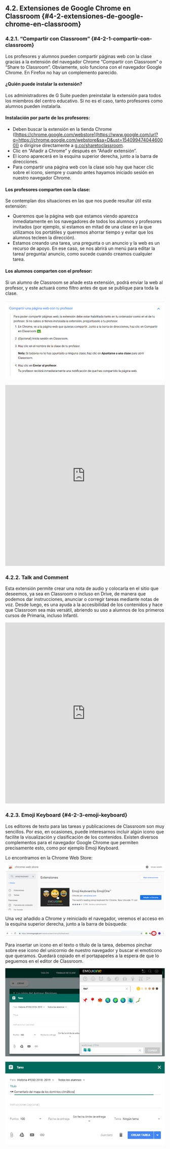 ## 4.2\. Extensiones de Google Chrome en Classroom {#4-2-extensiones-de-google-chrome-en-classroom}

###  4.2.1\. “Compartir con Classroom” {#4-2-1-compartir-con-classroom}

Los profesores y alumnos pueden compartir páginas web con la clase gracias a la extensión del navegador Chrome “Compartir con Classroom” o “Share to Classroom”.  Obviamente, solo funciona con el navegador Google Chrome. En Firefox no hay un complemento parecido.

#### ¿Quién puede instalar la extensión?

Los administradores de G Suite pueden preinstalar la extensión para todos los miembros del centro educativo. Si no es el caso, tanto profesores como alumnos pueden instalarla.

#### Instalación por parte de los profesores:

*   Deben buscar la extensión en la tienda Chrome ([https://chrome.google.com/webstore](https://www.google.com/url?q=https://chrome.google.com/webstore&sa=D&ust=1540994740446000)) o dirigirse directamente a [g.co/sharetoclassroom](https://www.google.com/url?q=https://g.co/sharetoclassroom&sa=D&ust=1540994740447000).
*   Clic en “Añadir a Chrome” y después en “Añadir extensión”.
*   El icono aparecerá en la esquina superior derecha, junto a la barra de direcciones.
*   Para compartir una página web con la clase solo hay que hacer clic sobre el icono, siempre y cuando antes hayamos iniciado sesión en nuestro navegador Chrome.

#### Los profesores comparten con la clase:

Se contemplan dos situaciones en las que nos puede resultar útil esta extensión:

*   Queremos que la página web que estamos viendo aparezca inmediatamente en los navegadores de todos los alumnos y profesores invitados (por ejemplo, si estamos en mitad de una clase en la que utilizamos los portátiles y queremos ahorrar tiempo y evitar que los alumnos tecleen la dirección).
*   Estamos creando una tarea, una pregunta o un anuncio y la web es un recurso de apoyo. En ese caso, se nos abrirá un menú para editar la tarea/ pregunta/ anuncio, como sucede cuando creamos cualquier tarea.

#### Los alumnos comparten con el profesor:

Si un alumno de Classroom se añade esta extensión, podrá enviar la web al profesor, y este actuará como filtro antes de que se publique para toda la clase.

![](../images/image27.png)

<iframe src="https://docs.google.com/presentation/d/e/2PACX-1vT30HgHkLfFtYAtxwghsbJUEPqTrkY61VSnDDSF3TEqxtqVT6e9kWcMZFcLmKO-STls13ZFVKfumUKi/embed?start=false&loop=false&delayms=3000" frameborder="0" width="100%" height="569" allowfullscreen="true" mozallowfullscreen="true" webkitallowfullscreen="true"></iframe>

###  4.2.2\. Talk and Comment

Esta extensión permite crear una nota de audio y colocarla en el sitio que deseemos, ya sea en Classroom o incluso en Drive, de manera que podemos dar instrucciones, anunciar o corregir tareas mediante  notas de voz. Desde luego, es una ayuda a la accesibilidad de los contenidos y hace que Classroom sea más versátil, abriendo su uso a alumnos de los primeros cursos de Primaria, incluso Infantil.

<iframe src="https://docs.google.com/presentation/d/e/2PACX-1vTGdL0p7tENyJlcW6AsaU6oQdRguQQR_lrx7O7lngFd5pKaSN4Frx8XmdJbDzfE1FwCJt8moHdXK-1G/embed?start=false&loop=false&delayms=3000" frameborder="0" width="100%" height="569" allowfullscreen="true" mozallowfullscreen="true" webkitallowfullscreen="true"></iframe>

### 4.2.3\. Emoji Keyboard {#4-2-3-emoji-keyboard}

Los editores de texto para las tareas y publicaciones de Classroom son muy sencillos. Por eso, en ocasiones, puede interesarnos incluir algún icono que facilite la visualización y clasificación de los contenidos.  Existen diversos complementos para el navegador Google Chrome que permiten precisamente esto, como por ejemplo Emoji Keyboard.

Lo encontramos en la Chrome Web Store:

![](../images/image15.png)

Una vez añadido a Chrome y reiniciado el navegador, veremos el acceso en la esquina superior derecha, junto a la barra de búsqueda:

![](../images/image4.png)

Para insertar un icono en el texto o título de la tarea, debemos pinchar sobre ese icono del unicornio de nuestro  navegador y buscar el emoticono que queramos. Quedará copiado en el portapapeles a la espera de que lo peguemos en el editor de Classroom.

![](../images/image31.png) 

![](../images/image14.png)


